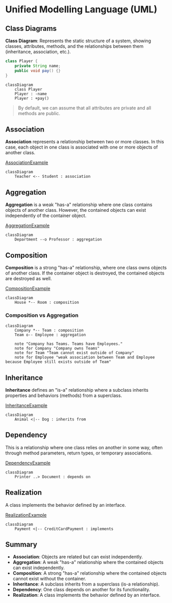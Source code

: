# Unified Modelling Language (UML)

## Class Diagrams

**Class Diagram**: Represents the static structure of a system, showing classes, attributes, methods, and the relationships between them (inheritance, association, etc.).

```java
class Player {
    private String name;
    public void pay() {}
}
```

```mermaid
classDiagram
    class Player
    Player : -name
    Player : +pay()
```

> By default, we can assume that all attributes are private and all methods are public.

## Association

**Association** represents a relationship between two or more classes. In this case, each object in one class is associated with one or more objects of another class.

[AssociationExample](../src/main/java/org/prateek/Basics/UML/AssociationExample.java)

```mermaid
classDiagram
    Teacher <-- Student : association
```

## Aggregation

**Aggregation** is a weak "has-a" relationship where one class contains objects of another class. However, the contained objects can exist independently of the container object. 

[AggregationExample](../src/main/java/org/prateek/Basics/UML/AggregationExample.java)

```mermaid
classDiagram
    Department --o Professor : aggregation
```

## Composition

**Composition** is a strong "has-a" relationship, where one class owns objects of another class. If the container object is destroyed, the contained objects are destroyed as well. 

[CompositionExample](../src/main/java/org/prateek/Basics/UML/CompositionExample.java)

```mermaid
classDiagram
    House *-- Room : composition
```

### Composition vs Aggregation

```mermaid
classDiagram
    Company *-- Team : composition
    Team o-- Employee : aggregation

    note "Company has Teams. Teams have Employees."
    note for Company "Company owns Teams"
    note for Team "Team cannot exist outside of Company"
    note for Employee "weak association between Team and Employee because Employee still exists outside of Team"
```

## Inheritance

**Inheritance** defines an "is-a" relationship where a subclass inherits properties and behaviors (methods) from a superclass.

[InheritanceExample](../src/main/java/org/prateek/Basics/UML/InheritanceExample.java)

```mermaid
classDiagram
    Animal <|-- Dog : inherits from
```

## Dependency

This is a relationship where one class relies on another in some way, often through method parameters, return types, or temporary associations.

[DependencyExample](../src/main/java/org/prateek/Basics/UML/DependencyExample.java)

```mermaid
classDiagram
    Printer ..> Document : depends on
```

## Realization

A class implements the behavior defined by an interface.

[RealizationExample](../src/main/java/org/prateek/Basics/UML/RealizationExample.java)

```mermaid
classDiagram
    Payment <|-- CreditCardPayment : implements
```

## Summary

* **Association**: Objects are related but can exist independently.
* **Aggregation**: A weak "has-a" relationship where the contained objects can exist independently.
* **Composition**: A strong "has-a" relationship where the contained objects cannot exist without the container.
* **Inheritance**: A subclass inherits from a superclass (is-a relationship).
* **Dependency**: One class depends on another for its functionality.
* **Realization**: A class implements the behavior defined by an interface.

